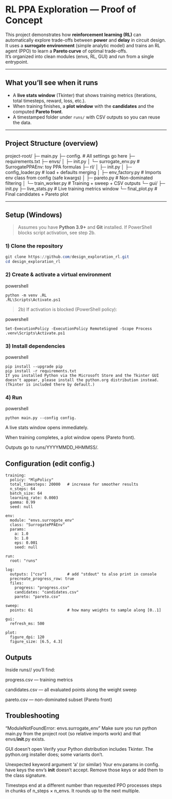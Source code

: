 # RL PPA Exploration — Proof of Concept

This project demonstrates how **reinforcement learning (RL)** can automatically explore trade-offs between **power** and **delay** in circuit design. It uses a **surrogate environment** (simple analytic model) and trains an RL agent (PPO) to learn a **Pareto curve** of optimal trade-offs.  
It’s organized into clean modules (envs, RL, GUI) and run from a single entrypoint.

---

## What you’ll see when it runs

- A **live stats window** (Tkinter) that shows training metrics (iterations, total timesteps, reward, loss, etc.).
- When training finishes, a **plot window** with the **candidates** and the computed **Pareto front**.
- A timestamped folder under `runs/` with CSV outputs so you can reuse the data.

---

## Project Structure (overview)

project-root/
├─ main.py
├─ config. # All settings go here
├─ requirements.txt
├─ envs/
│ ├─ init.py
│ └─ surrogate_env.py # SurrogatePPAEnv: toy PPA formulas
├─ rl/
│ ├─ init.py
│ ├─ config_loader.py #  load + defaults merging
│ ├─ env_factory.py # Imports env class from config (safe kwargs)
│ ├─ pareto.py # Non-dominated filtering
│ └─ train_worker.py # Training + sweep + CSV outputs
└─ gui/
├─ init.py
├─ live_stats.py # Live training metrics window
└─ final_plot.py # Final candidates + Pareto plot


---

## Setup (Windows)

> Assumes you have **Python 3.9+** and **Git** installed. If PowerShell blocks script activation, see step 2b.

### 1) Clone the repository
```powershell
git clone https://github.com/design_exploration_rl.git
cd design_exploration_rl
```
### 2) Create & activate a virtual environment
powershell
```
python -m venv .RL
.RL\Scripts\Activate.ps1
```
>2b) If activation is blocked (PowerShell policy):

powershell
```
Set-ExecutionPolicy -ExecutionPolicy RemoteSigned -Scope Process
.venv\Scripts\Activate.ps1
```
### 3) Install dependencies
powershell
```
pip install --upgrade pip
pip install -r requirements.txt
If you installed Python via the Microsoft Store and the Tkinter GUI doesn’t appear, please install the python.org distribution instead. (Tkinter is included there by default.)
```
### 4) Run
powershell
```
python main.py --config config.
```
A live stats window opens immediately.

When training completes, a plot window opens (Pareto front).

Outputs go to runs/YYYYMMDD_HHMMSS/.

## Configuration (edit config.)

```
training:
  policy: "MlpPolicy"
  total_timesteps: 20000   # increase for smoother results
  n_steps: 64
  batch_size: 64
  learning_rate: 0.0003
  gamma: 0.99
  seed: null

env:
  module: "envs.surrogate_env"
  class: "SurrogatePPAEnv"
  params:
    a: 1.0
    b: 1.0
    eps: 0.001
    seed: null

run:
  root: "runs"

log:
  outputs: ["csv"]         # add "stdout" to also print in console
  precreate_progress_row: true
  files:
    progress: "progress.csv"
    candidates: "candidates.csv"
    pareto: "pareto.csv"

sweep:
  points: 61               # how many weights to sample along [0..1]

gui:
  refresh_ms: 500

plot:
  figure_dpi: 120
  figure_size: [6.5, 4.3]
```
## Outputs
Inside runs/<timestamp>/ you’ll find:

progress.csv — training metrics

candidates.csv — all evaluated points along the weight sweep

pareto.csv — non-dominated subset (Pareto front)

## Troubleshooting
“ModuleNotFoundError: envs.surrogate_env”
Make sure you run python main.py from the project root (so relative imports work) and that envs/__init__.py exists.

GUI doesn’t open
Verify your Python distribution includes Tkinter. The python.org installer does; some variants don’t.

Unexpected keyword argument ‘a’ (or similar)
Your env.params in config. have keys the env’s __init__ doesn’t accept.
Remove those keys or add them to the class signature.

Timesteps end at a different number than requested
PPO processes steps in chunks of n_steps × n_envs. It rounds up to the next multiple.
